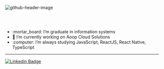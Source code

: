 ![github-header-image](https://user-images.githubusercontent.com/44401595/170358292-48a27b97-fc89-442b-9e47-d74680c5fd33.png)

<br/>
<br/>
<ul>
  <li> :mortar_board: I’m graduate in information systems</li>
  <li> 💬 I’m currently working on Aoop Cloud Solutions</li>
  <li> :computer: I’m always studying JavaScript, ReactJS, React Native, TypeScript</li>
</ul>

<hr>

<div>
  
 [![Linkedin Badge](https://img.shields.io/badge/-GustavoTartare-blue?style=flat-square&logo=Linkedin&logoColor=white&link=https://www.linkedin.com/in/gustavo-tartare/)](https://www.linkedin.com/in/gustavo-tartare/) 

</div>

